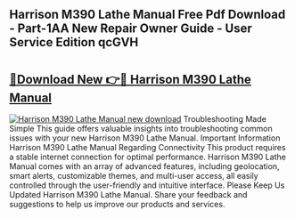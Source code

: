 ## Harrison M390 Lathe Manual Free Pdf Download - Part-1AA New Repair Owner Guide - User Service Edition qcGVH

# <h2><a href="http://bc20380.oget.top/?id=Harrison+M390+Lathe+Manual">🔗Download New 👉🔴 Harrison M390 Lathe Manual</a></h2>

[![Harrison M390 Lathe Manual new download](https://i.imgur.com/5g1atiW.png)](http://bc20380.oget.top/?id=Harrison+M390+Lathe+Manual)
Troubleshooting Made Simple This guide offers valuable insights into troubleshooting common issues with your new Harrison M390 Lathe Manual. Important Information Harrison M390 Lathe Manual Regarding Connectivity This product requires a stable internet connection for optimal performance. Harrison M390 Lathe Manual comes with an array of advanced features, including geolocation, smart alerts, customizable themes, and multi-user access, all easily controlled through the user-friendly and intuitive interface. Please Keep Us Updated Harrison M390 Lathe Manual. Share your feedback and suggestions to help us improve our products and services.
